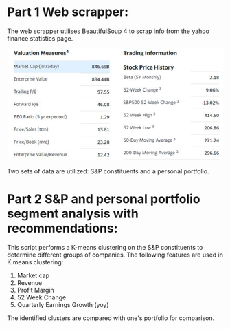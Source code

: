# Part 1 Web scrapper:

<p>The web scrapper utilises BeautifulSoup 4 to scrap info from the yahoo finance statistics page.</p>
<a href = "https://finance.yahoo.com/quote/TSLA/key-statistics?p=TSLA"><img src="sample.JPG"></a>
<p>Two sets of data are utilized: S&P constituents and a personal portfolio.</p>

# Part 2 S&P and personal portfolio segment analysis with recommendations:

This script performs a K-means clustering on the S&P constituents to determine different groups of companies. 
The following features are used in K means clustering:
1. Market cap
2. Revenue
3. Profit Margin
4. 52 Week Change
5. Quarterly Earnings Growth (yoy)

The identified clusters are compared with one's portfolio for comparison.


